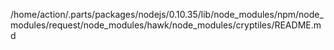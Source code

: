 /home/action/.parts/packages/nodejs/0.10.35/lib/node_modules/npm/node_modules/request/node_modules/hawk/node_modules/cryptiles/README.md